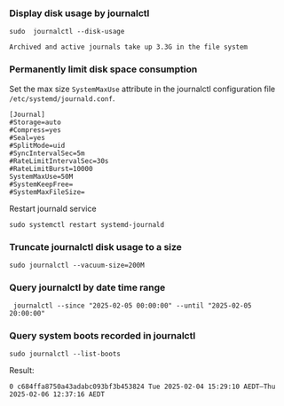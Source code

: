 ### Display disk usage by journalctl

```
sudo  journalctl --disk-usage
```

```
Archived and active journals take up 3.3G in the file system
```

### Permanently limit disk space consumption

Set the max size `SystemMaxUse` attribute in the journalctl configuration file `/etc/systemd/journald.conf`.

```
[Journal]
#Storage=auto
#Compress=yes
#Seal=yes
#SplitMode=uid
#SyncIntervalSec=5m
#RateLimitIntervalSec=30s
#RateLimitBurst=10000
SystemMaxUse=50M
#SystemKeepFree=
#SystemMaxFileSize=
```

Restart journald service

```
sudo systemctl restart systemd-journald
```

### Truncate journalctl disk usage to a size

```
sudo journalctl --vacuum-size=200M
```

### Query journalctl by date time range

```
 journalctl --since "2025-02-05 00:00:00" --until "2025-02-05 20:00:00"
```

### Query system boots recorded in journalctl

```
sudo journalctl --list-boots
```

Result:

```
0 c684ffa8750a43adabc093bf3b453824 Tue 2025-02-04 15:29:10 AEDT—Thu 2025-02-06 12:37:16 AEDT
```
